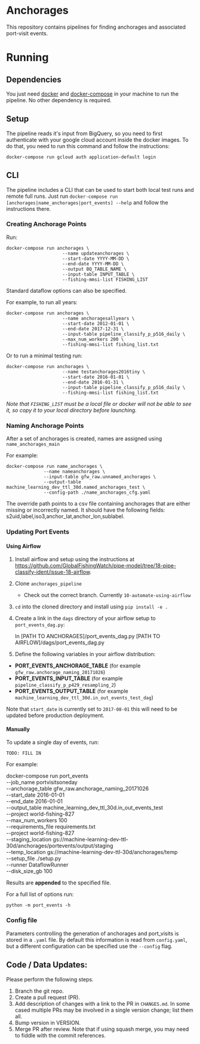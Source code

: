 # Anchorages

This repository contains pipelines for finding anchorages and associated port-visit events.

# Running

## Dependencies

You just need [docker](https://www.docker.com/) and
[docker-compose](https://docs.docker.com/compose/) in your machine to run the
pipeline. No other dependency is required.

## Setup

The pipeline reads it's input from BigQuery, so you need to first authenticate
with your google cloud account inside the docker images. To do that, you need
to run this command and follow the instructions:

```
docker-compose run gcloud auth application-default login
```

## CLI

The pipeline includes a CLI that can be used to start both local test runs and
remote full runs. Just run `docker-compose run [anchorages|name_anchorages|port_events] --help` and follow the
instructions there.


### Creating Anchorage Points


Run:
  
    docker-compose run anchorages \
                         --name updateanchorages \
                         --start-date YYYY-MM-DD \
                         --end-date YYYY-MM-DD \
                         --output BQ_TABLE_NAME \
                         --input-table INPUT_TABLE \
                         --fishing-mmsi-list FISHING_LIST


Standard dataflow options can also be specified.

For example, to run all years:

    docker-compose run anchorages \
                         --name anchoragesallyears \
                         --start-date 2012-01-01 \
                         --end-date 2017-12-31 \
                         --input-table pipeline_classify_p_p516_daily \
                         --max_num_workers 200 \
                         --fishing-mmsi-list fishing_list.txt

Or to run a minimal testing run:

    docker-compose run anchorages \
                         --name testanchorages2016tiny \
                         --start-date 2016-01-01 \
                         --end-date 2016-01-31 \
                         --input-table pipeline_classify_p_p516_daily \
                         --fishing-mmsi-list fishing_list.txt

*Note that `FISHING_LIST` must be a local file or docker will not be able to see it, so copy it to your local directory before launching.*


### Naming Anchorage Points

After a set of anchorages is created, names are assigned using `name_anchorages_main`

For example:

    docker-compose run name_anchorages \
                  --name nameanchorages \
                  --input-table gfw_raw.unnamed_anchorages \
                  --output-table machine_learning_dev_ttl_30d.named_anchorages_test \
                  --config-path ./name_anchorages_cfg.yaml


The override path points to a csv file containing anchorages that are either missing or incorrectly named.
It should have the following fields: s2uid,label,iso3,anchor_lat,anchor_lon,sublabel.


### Updating Port Events

#### Using Airflow

1. Install airflow and setup using the instructions at https://github.com/GlobalFishingWatch/pipe-model/tree/18-pipe-classify-ident/issue-18-airflow.

2. Clone `anchorages_pipeline`

    - Check out the correct branch. Currently `10-automate-using-airflow`

3. `cd` into the cloned directory and install using `pip install -e .`

4. Create a link in the `dags` directory of your airflow setup to `port_events_dag.py`:

    ln [PATH TO ANCHORAGES]/port_events_dag.py [PATH TO AIRFLOW]/dags/port_events_dag.py

5. Define the following variables in your airflow distribution:

- **PORT_EVENTS_ANCHORAGE_TABLE**  (for example `gfw_raw.anchorage_naming_20171026`)
- **PORT_EVENTS_INPUT_TABLE** (for example `pipeline_classify_p_p429_resampling_2`)
- **PORT_EVENTS_OUTPUT_TABLE** (for example `machine_learning_dev_ttl_30d.in_out_events_test_dag`)

Note that `start_date` is currently set to `2017-08-01` this will need to be updated before production
deployment.


#### Manually

To update a single day of events, run:

    TODO: FILL IN

For example:


docker-compose run port_events \
                          --job_name portvisitsoneday \
                          --anchorage_table gfw_raw.anchorage_naming_20171026 \
                          --start_date 2016-01-01 \
                          --end_date 2016-01-01 \
                          --output_table machine_learning_dev_ttl_30d.in_out_events_test \
                          --project world-fishing-827 \
                          --max_num_workers 100 \
                          --requirements_file requirements.txt \
                          --project world-fishing-827 \
                          --staging_location gs://machine-learning-dev-ttl-30d/anchorages/portevents/output/staging \
                          --temp_location gs://machine-learning-dev-ttl-30d/anchorages/temp \
                          --setup_file ./setup.py \
                          --runner DataflowRunner \
                          --disk_size_gb 100

Results are **appended** to the specified file.

For a full list of options run:

    python -m port_events -h


### Config file

Parameters controlling the generation of anchorages and port_visits is stored
in a `.yaml` file. By default this information is read from `config.yaml`, but
a different configuration can be specified use the `--config` flag.


## Code / Data Updates:

Please perform the following steps.

1. Branch the git repo.
2. Create a pull request (PR).
3. Add description of changes with a link to the PR in `CHANGES.md`.  In some
   cased multiple PRs may be involved in a single version change; list them all.
4. Bump version in VERSION.
5. Merge PR after review. Note that if using squash merge, you may need
   to fiddle with the commit references.
